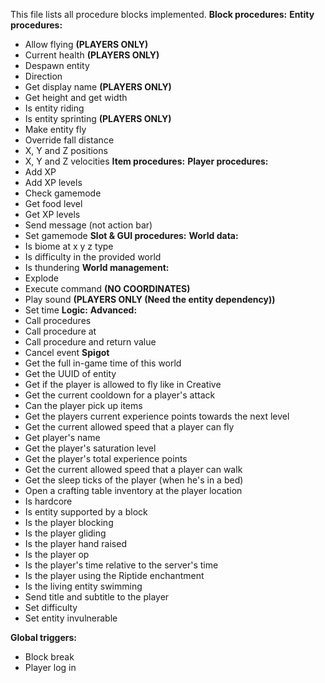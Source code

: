 This file lists all procedure blocks implemented.
**Block procedures:**
**Entity procedures:**
- Allow flying **(PLAYERS ONLY)**
- Current health **(PLAYERS ONLY)**
- Despawn entity
- Direction
- Get display name **(PLAYERS ONLY)**
- Get height and get width
- Is entity riding
- Is entity sprinting **(PLAYERS ONLY)**
- Make entity fly
- Override fall distance
- X, Y and Z positions
- X, Y and Z velocities
**Item procedures:**
**Player procedures:**
- Add XP
- Add XP levels
- Check gamemode
- Get food level
- Get XP levels
- Send message (not action bar)
- Set gamemode
**Slot & GUI procedures:**
**World data:**
- Is biome at x y z type
- Is difficulty in the provided world
- Is thundering
**World management:**
- Explode
- Execute command **(NO COORDINATES)**
- Play sound **(PLAYERS ONLY (Need the entity dependency))**
- Set time
**Logic:**
**Advanced:**
- Call procedures
- Call procedure at
- Call procedure and return value
- Cancel event
**Spigot**
- Get the full in-game time of this world
- Get the UUID of entity
- Get if the player is allowed to fly like in Creative
- Get the current cooldown for a player's attack
- Can the player pick up items
- Get the players current experience points towards the next level
- Get the current allowed speed that a player can fly
- Get player's name
- Get the player's saturation level
- Get the player's total experience points
- Get the current allowed speed that a player can walk
- Get the sleep ticks of the player (when he's in a bed)
- Open a crafting table inventory at the player location
- Is hardcore
- Is entity supported by a block
- Is the player blocking
- Is the player gliding
- Is the player hand raised
- Is the player op
- Is the player's time relative to the server's time
- Is the player using the Riptide enchantment
- Is the living entity swimming
- Send title and subtitle to the player
- Set difficulty
- Set entity invulnerable


**Global triggers:**
- Block break
- Player log in
